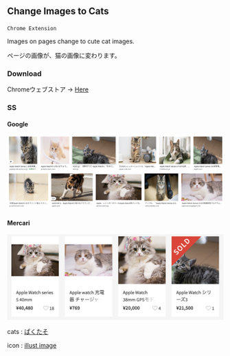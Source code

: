 ## Change Images to Cats

`Chrome Extension`

Images on pages change to cute cat images.

ページの画像が、猫の画像に変わります。

### Download

Chromeウェブストア → [Here](https://chrome.google.com/webstore/detail/change-images-to-cats/bobabbinocncmnegncecbgbidofohoap)

### SS

#### Google

![Google](ss/google.png/)

#### Mercari

![Mercari](ss/mercari.png/)

cats : [ぱくたそ](https://www.pakutaso.com/)

icon : [illust image](https://illustimage.com/)

